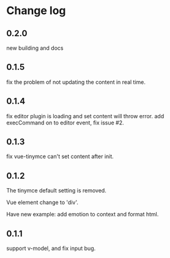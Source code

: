 # Change log

## 0.2.0

new building and docs

## 0.1.5

fix the problem of not updating the content in real time.

## 0.1.4

fix editor plugin is loading and set content will throw error.
add execCommand on to editor event, fix issue #2.

## 0.1.3

fix vue-tinymce can't set content after init.

## 0.1.2

The tinymce default setting is removed.

Vue element change to 'div'.

Have new example: add emotion to context and format html.

## 0.1.1

support v-model, and fix input bug.